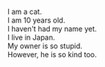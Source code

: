 I am a cat.  
I am 10 years old.  
I haven't had my name yet.  
I live in Japan.  
My owner is so stupid.  
However, he is so kind too.
